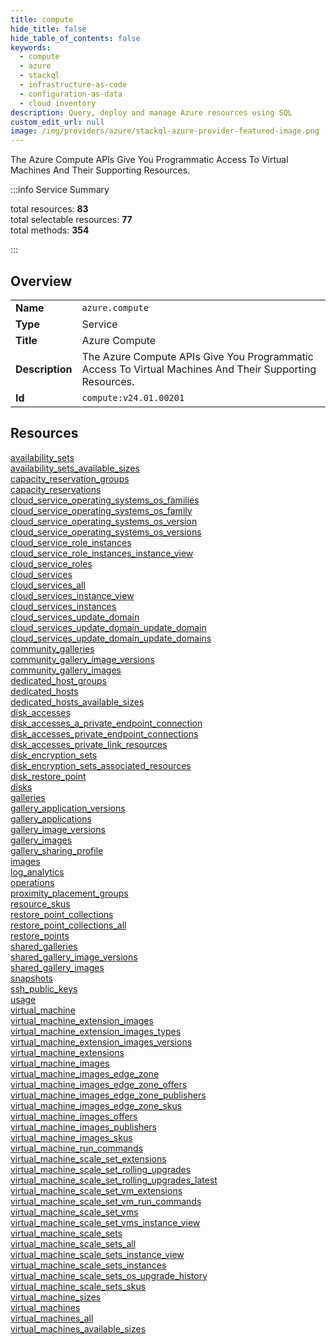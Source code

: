 ```yaml
---
title: compute
hide_title: false
hide_table_of_contents: false
keywords:
  - compute
  - azure
  - stackql
  - infrastructure-as-code
  - configuration-as-data
  - cloud inventory
description: Query, deploy and manage Azure resources using SQL
custom_edit_url: null
image: /img/providers/azure/stackql-azure-provider-featured-image.png
---
```

The Azure Compute APIs Give You Programmatic Access To Virtual Machines And Their Supporting Resources.  
    
:::info Service Summary

<div class="row">
<div class="providerDocColumn">
<span>total resources:&nbsp;<b>83</b></span><br />
<span>total selectable resources:&nbsp;<b>77</b></span><br />
<span>total methods:&nbsp;<b>354</b></span><br />
</div>
</div>

:::

## Overview
<table><tbody>
<tr><td><b>Name</b></td><td><code>azure.compute</code></td></tr>
<tr><td><b>Type</b></td><td>Service</td></tr>
<tr><td><b>Title</b></td><td>Azure Compute</td></tr>
<tr><td><b>Description</b></td><td>The Azure Compute APIs Give You Programmatic Access To Virtual Machines And Their Supporting Resources.</td></tr>
<tr><td><b>Id</b></td><td><code>compute:v24.01.00201</code></td></tr>
</tbody></table>

## Resources
<div class="row">
<div class="providerDocColumn">
<a href="/providers/azure/compute/availability_sets/">availability_sets</a><br />
<a href="/providers/azure/compute/availability_sets_available_sizes/">availability_sets_available_sizes</a><br />
<a href="/providers/azure/compute/capacity_reservation_groups/">capacity_reservation_groups</a><br />
<a href="/providers/azure/compute/capacity_reservations/">capacity_reservations</a><br />
<a href="/providers/azure/compute/cloud_service_operating_systems_os_families/">cloud_service_operating_systems_os_families</a><br />
<a href="/providers/azure/compute/cloud_service_operating_systems_os_family/">cloud_service_operating_systems_os_family</a><br />
<a href="/providers/azure/compute/cloud_service_operating_systems_os_version/">cloud_service_operating_systems_os_version</a><br />
<a href="/providers/azure/compute/cloud_service_operating_systems_os_versions/">cloud_service_operating_systems_os_versions</a><br />
<a href="/providers/azure/compute/cloud_service_role_instances/">cloud_service_role_instances</a><br />
<a href="/providers/azure/compute/cloud_service_role_instances_instance_view/">cloud_service_role_instances_instance_view</a><br />
<a href="/providers/azure/compute/cloud_service_roles/">cloud_service_roles</a><br />
<a href="/providers/azure/compute/cloud_services/">cloud_services</a><br />
<a href="/providers/azure/compute/cloud_services_all/">cloud_services_all</a><br />
<a href="/providers/azure/compute/cloud_services_instance_view/">cloud_services_instance_view</a><br />
<a href="/providers/azure/compute/cloud_services_instances/">cloud_services_instances</a><br />
<a href="/providers/azure/compute/cloud_services_update_domain/">cloud_services_update_domain</a><br />
<a href="/providers/azure/compute/cloud_services_update_domain_update_domain/">cloud_services_update_domain_update_domain</a><br />
<a href="/providers/azure/compute/cloud_services_update_domain_update_domains/">cloud_services_update_domain_update_domains</a><br />
<a href="/providers/azure/compute/community_galleries/">community_galleries</a><br />
<a href="/providers/azure/compute/community_gallery_image_versions/">community_gallery_image_versions</a><br />
<a href="/providers/azure/compute/community_gallery_images/">community_gallery_images</a><br />
<a href="/providers/azure/compute/dedicated_host_groups/">dedicated_host_groups</a><br />
<a href="/providers/azure/compute/dedicated_hosts/">dedicated_hosts</a><br />
<a href="/providers/azure/compute/dedicated_hosts_available_sizes/">dedicated_hosts_available_sizes</a><br />
<a href="/providers/azure/compute/disk_accesses/">disk_accesses</a><br />
<a href="/providers/azure/compute/disk_accesses_a_private_endpoint_connection/">disk_accesses_a_private_endpoint_connection</a><br />
<a href="/providers/azure/compute/disk_accesses_private_endpoint_connections/">disk_accesses_private_endpoint_connections</a><br />
<a href="/providers/azure/compute/disk_accesses_private_link_resources/">disk_accesses_private_link_resources</a><br />
<a href="/providers/azure/compute/disk_encryption_sets/">disk_encryption_sets</a><br />
<a href="/providers/azure/compute/disk_encryption_sets_associated_resources/">disk_encryption_sets_associated_resources</a><br />
<a href="/providers/azure/compute/disk_restore_point/">disk_restore_point</a><br />
<a href="/providers/azure/compute/disks/">disks</a><br />
<a href="/providers/azure/compute/galleries/">galleries</a><br />
<a href="/providers/azure/compute/gallery_application_versions/">gallery_application_versions</a><br />
<a href="/providers/azure/compute/gallery_applications/">gallery_applications</a><br />
<a href="/providers/azure/compute/gallery_image_versions/">gallery_image_versions</a><br />
<a href="/providers/azure/compute/gallery_images/">gallery_images</a><br />
<a href="/providers/azure/compute/gallery_sharing_profile/">gallery_sharing_profile</a><br />
<a href="/providers/azure/compute/images/">images</a><br />
<a href="/providers/azure/compute/log_analytics/">log_analytics</a><br />
<a href="/providers/azure/compute/operations/">operations</a><br />
<a href="/providers/azure/compute/proximity_placement_groups/">proximity_placement_groups</a><br />
</div>
<div class="providerDocColumn">
<a href="/providers/azure/compute/resource_skus/">resource_skus</a><br />
<a href="/providers/azure/compute/restore_point_collections/">restore_point_collections</a><br />
<a href="/providers/azure/compute/restore_point_collections_all/">restore_point_collections_all</a><br />
<a href="/providers/azure/compute/restore_points/">restore_points</a><br />
<a href="/providers/azure/compute/shared_galleries/">shared_galleries</a><br />
<a href="/providers/azure/compute/shared_gallery_image_versions/">shared_gallery_image_versions</a><br />
<a href="/providers/azure/compute/shared_gallery_images/">shared_gallery_images</a><br />
<a href="/providers/azure/compute/snapshots/">snapshots</a><br />
<a href="/providers/azure/compute/ssh_public_keys/">ssh_public_keys</a><br />
<a href="/providers/azure/compute/usage/">usage</a><br />
<a href="/providers/azure/compute/virtual_machine/">virtual_machine</a><br />
<a href="/providers/azure/compute/virtual_machine_extension_images/">virtual_machine_extension_images</a><br />
<a href="/providers/azure/compute/virtual_machine_extension_images_types/">virtual_machine_extension_images_types</a><br />
<a href="/providers/azure/compute/virtual_machine_extension_images_versions/">virtual_machine_extension_images_versions</a><br />
<a href="/providers/azure/compute/virtual_machine_extensions/">virtual_machine_extensions</a><br />
<a href="/providers/azure/compute/virtual_machine_images/">virtual_machine_images</a><br />
<a href="/providers/azure/compute/virtual_machine_images_edge_zone/">virtual_machine_images_edge_zone</a><br />
<a href="/providers/azure/compute/virtual_machine_images_edge_zone_offers/">virtual_machine_images_edge_zone_offers</a><br />
<a href="/providers/azure/compute/virtual_machine_images_edge_zone_publishers/">virtual_machine_images_edge_zone_publishers</a><br />
<a href="/providers/azure/compute/virtual_machine_images_edge_zone_skus/">virtual_machine_images_edge_zone_skus</a><br />
<a href="/providers/azure/compute/virtual_machine_images_offers/">virtual_machine_images_offers</a><br />
<a href="/providers/azure/compute/virtual_machine_images_publishers/">virtual_machine_images_publishers</a><br />
<a href="/providers/azure/compute/virtual_machine_images_skus/">virtual_machine_images_skus</a><br />
<a href="/providers/azure/compute/virtual_machine_run_commands/">virtual_machine_run_commands</a><br />
<a href="/providers/azure/compute/virtual_machine_scale_set_extensions/">virtual_machine_scale_set_extensions</a><br />
<a href="/providers/azure/compute/virtual_machine_scale_set_rolling_upgrades/">virtual_machine_scale_set_rolling_upgrades</a><br />
<a href="/providers/azure/compute/virtual_machine_scale_set_rolling_upgrades_latest/">virtual_machine_scale_set_rolling_upgrades_latest</a><br />
<a href="/providers/azure/compute/virtual_machine_scale_set_vm_extensions/">virtual_machine_scale_set_vm_extensions</a><br />
<a href="/providers/azure/compute/virtual_machine_scale_set_vm_run_commands/">virtual_machine_scale_set_vm_run_commands</a><br />
<a href="/providers/azure/compute/virtual_machine_scale_set_vms/">virtual_machine_scale_set_vms</a><br />
<a href="/providers/azure/compute/virtual_machine_scale_set_vms_instance_view/">virtual_machine_scale_set_vms_instance_view</a><br />
<a href="/providers/azure/compute/virtual_machine_scale_sets/">virtual_machine_scale_sets</a><br />
<a href="/providers/azure/compute/virtual_machine_scale_sets_all/">virtual_machine_scale_sets_all</a><br />
<a href="/providers/azure/compute/virtual_machine_scale_sets_instance_view/">virtual_machine_scale_sets_instance_view</a><br />
<a href="/providers/azure/compute/virtual_machine_scale_sets_instances/">virtual_machine_scale_sets_instances</a><br />
<a href="/providers/azure/compute/virtual_machine_scale_sets_os_upgrade_history/">virtual_machine_scale_sets_os_upgrade_history</a><br />
<a href="/providers/azure/compute/virtual_machine_scale_sets_skus/">virtual_machine_scale_sets_skus</a><br />
<a href="/providers/azure/compute/virtual_machine_sizes/">virtual_machine_sizes</a><br />
<a href="/providers/azure/compute/virtual_machines/">virtual_machines</a><br />
<a href="/providers/azure/compute/virtual_machines_all/">virtual_machines_all</a><br />
<a href="/providers/azure/compute/virtual_machines_available_sizes/">virtual_machines_available_sizes</a><br />
</div>
</div>
